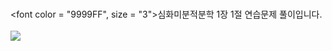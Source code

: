 <br><font color = "9999FF", size = "3">심화미분적분학 1장 1절 연습문제 풀이입니다. </font><br><br>
<img src = "{{site.baseurl}}/assets/images/1jang1jull1.png">